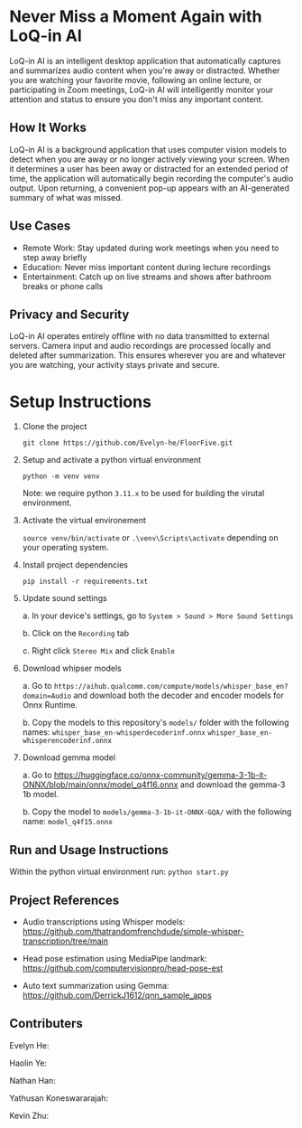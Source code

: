# Never Miss a Moment Again with LoQ-in AI
LoQ-in AI is an intelligent desktop application that automatically captures and summarizes audio content when you're away or distracted. Whether you are watching your favorite movie, following an online lecture, or participating in Zoom meetings, LoQ-in AI will intelligently monitor your attention and status to ensure you don't miss any important content.

## How It Works
LoQ-in AI is a background application that uses computer vision models to detect when you are away or no longer actively viewing your screen. When it determines a user has been away or distracted for an extended period of time, the application will automatically begin recording the computer's audio output. Upon returning, a convenient pop-up appears with an AI-generated summary of what was missed.

## Use Cases
- Remote Work: Stay updated during work meetings when you need to step away briefly
- Education: Never miss important content during lecture recordings
- Entertainment: Catch up on live streams and shows after bathroom breaks or phone calls

## Privacy and Security
LoQ-in AI operates entirely offline with no data transmitted to external servers. Camera
input and audio recordings are processed locally and deleted after summarization. This
ensures wherever you are and whatever you are watching, your activity stays private and secure.


# Setup Instructions
1. Clone the project

    `git clone https://github.com/Evelyn-he/FloorFive.git`

2. Setup and activate a python virtual environment

    `python -m venv venv`

    Note: we require python `3.11.x` to be used for building the virutal environment.


3. Activate the virtual environement

    `source venv/bin/activate` or `.\venv\Scripts\activate` depending on your operating system.

4. Install project dependencies

    `pip install -r requirements.txt`

5. Update sound settings

   a. In your device's settings, go to `System > Sound > More Sound Settings`

   b. Click on the `Recording` tab

   c. Right click `Stereo Mix` and click `Enable`

6. Download whipser models

   a. Go to `https://aihub.qualcomm.com/compute/models/whisper_base_en?domain=Audio` and download both the decoder and encoder models for Onnx Runtime.

   b. Copy the models to this repository's `models/` folder with the following names:
           `whisper_base_en-whisperdecoderinf.onnx`
           `whisper_base_en-whisperencoderinf.onnx`

7. Download gemma model

    a. Go to https://huggingface.co/onnx-community/gemma-3-1b-it-ONNX/blob/main/onnx/model_q4f16.onnx and download the gemma-3 1b model.

    b. Copy the model to `models/gemma-3-1b-it-ONNX-GQA/` with the following name: `model_q4f15.onnx`

## Run and Usage Instructions

Within the python virtual environment run: `python start.py`

## Project References
- Audio transcriptions using Whisper models: https://github.com/thatrandomfrenchdude/simple-whisper-transcription/tree/main

- Head pose estimation using MediaPipe landmark:
https://github.com/computervisionpro/head-pose-est

- Auto text summarization using Gemma:
https://github.com/DerrickJ1612/qnn_sample_apps

## Contributers
Evelyn He:

Haolin Ye:

Nathan Han:

Yathusan Koneswararajah:

Kevin Zhu:
